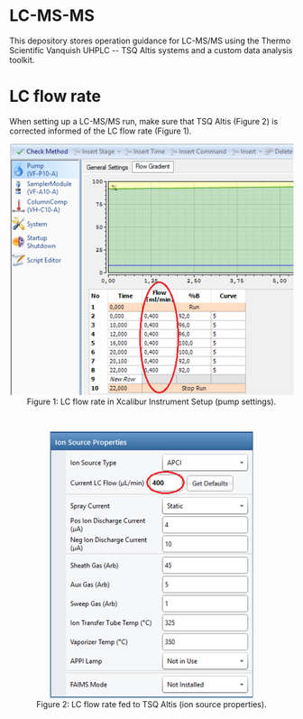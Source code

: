 # LC-MS-MS
This depository stores operation guidance for LC-MS/MS using the Thermo Scientific Vanquish UHPLC -- TSQ Altis systems and a custom data analysis toolkit.

# LC flow rate
When setting up a LC-MS/MS run, make sure that TSQ Altis (Figure 2) is corrected informed of the LC flow rate (Figure 1).

<p align="center">
  <img width="540" alt="image" src="https://raw.githubusercontent.com/CreLox/LC-MS-MS/main/assets/VanquishUHPLCFlowRate.png"><br>
  Figure 1: LC flow rate in Xcalibur Instrument Setup (pump settings).
</p>
<br>
<p align="center">
  <img width="360" alt="image" src="https://raw.githubusercontent.com/CreLox/LC-MS-MS/main/assets/TSQAltisFlowRate.png"><br>
  Figure 2: LC flow rate fed to TSQ Altis (ion source properties).
</p>
